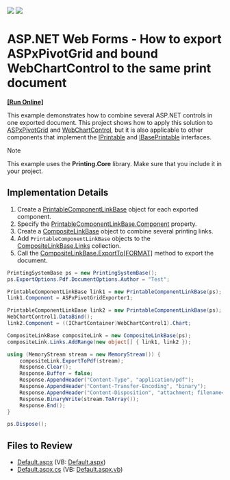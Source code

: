 <!-- default badges list -->
[![](https://img.shields.io/badge/Open_in_DevExpress_Support_Center-FF7200?style=flat-square&logo=DevExpress&logoColor=white)](https://supportcenter.devexpress.com/ticket/details/E1164)
[![](https://img.shields.io/badge/📖_How_to_use_DevExpress_Examples-e9f6fc?style=flat-square)](https://docs.devexpress.com/GeneralInformation/403183)
<!-- default badges end -->

# ASP.NET Web Forms - How to export ASPxPivotGrid and bound WebChartControl to the same print document
<!-- run online -->
**[[Run Online]](https://codecentral.devexpress.com/e1164/)**
<!-- run online end -->

This example demonstrates how to combine several ASP.NET controls in one exported document. This project shows how to apply this solution to [ASPxPivotGrid](https://docs.devexpress.com/AspNet/DevExpress.Web.ASPxPivotGrid.ASPxPivotGrid) and [WebChartControl](https://docs.devexpress.com/AspNet/DevExpress.XtraCharts.Web.WebChartControl), but it is also applicable to other components that implement the [IPrintable](https://docs.devexpress.com/WindowsForms/DevExpress.XtraPrinting.IPrintable) and [IBasePrintable](https://docs.devexpress.com/CoreLibraries/DevExpress.XtraPrinting.IBasePrintable) interfaces.
> [!NOTE]
> This example uses the **Printing.Core** library. Make sure that you include it in your project.

## Implementation Details

1. Create a [PrintableComponentLinkBase](https://docs.devexpress.com/CoreLibraries/DevExpress.XtraPrintingLinks.PrintableComponentLinkBase) object for each exported component.
2. Specify the [PrintableComponentLinkBase.Component](https://docs.devexpress.com/CoreLibraries/DevExpress.XtraPrintingLinks.PrintableComponentLinkBase.Component) property. 
3. Create a [CompositeLinkBase](https://docs.devexpress.com/CoreLibraries/DevExpress.XtraPrintingLinks.CompositeLinkBase) object to combine several printing links.
4. Add `PrintableComponentLinkBase` objects to the [CompositeLinkBase.Links](https://docs.devexpress.com/CoreLibraries/DevExpress.XtraPrintingLinks.CompositeLinkBase.Links) collection. 
5. Call the [CompositeLinkBase.ExportTo[FORMAT]](https://docs.devexpress.com/CoreLibraries/devexpress.xtraprinting.linkbase.exporttodocx.overloads) method to export the document.

```csharp
PrintingSystemBase ps = new PrintingSystemBase();
ps.ExportOptions.Pdf.DocumentOptions.Author = "Test";

PrintableComponentLinkBase link1 = new PrintableComponentLinkBase(ps);
link1.Component = ASPxPivotGridExporter1;

PrintableComponentLinkBase link2 = new PrintableComponentLinkBase(ps);
WebChartControl1.DataBind();
link2.Component = ((IChartContainer)WebChartControl1).Chart;

CompositeLinkBase compositeLink = new CompositeLinkBase(ps);
compositeLink.Links.AddRange(new object[] { link1, link2 });

using (MemoryStream stream = new MemoryStream()) {
    compositeLink.ExportToPdf(stream);
    Response.Clear();
    Response.Buffer = false;
    Response.AppendHeader("Content-Type", "application/pdf");
    Response.AppendHeader("Content-Transfer-Encoding", "binary");
    Response.AppendHeader("Content-Disposition", "attachment; filename=test.pdf");
    Response.BinaryWrite(stream.ToArray());
    Response.End();
}

ps.Dispose();
```

## Files to Review

* [Default.aspx](./CS/Default.aspx) (VB: [Default.aspx](./VB/Default.aspx))
* [Default.aspx.cs](./CS/Default.aspx.cs) (VB: [Default.aspx.vb](./VB/Default.aspx.vb))
